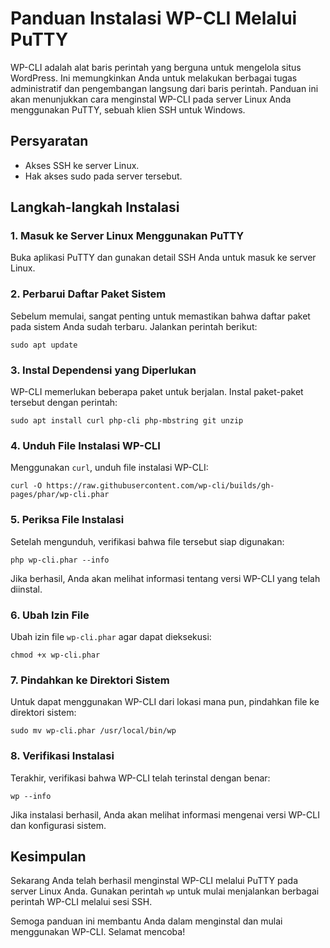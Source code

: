 # Panduan Instalasi WP-CLI Melalui PuTTY

WP-CLI adalah alat baris perintah yang berguna untuk mengelola situs WordPress. Ini memungkinkan Anda untuk melakukan berbagai tugas administratif dan pengembangan langsung dari baris perintah. Panduan ini akan menunjukkan cara menginstal WP-CLI pada server Linux Anda menggunakan PuTTY, sebuah klien SSH untuk Windows.

## Persyaratan

- Akses SSH ke server Linux.
- Hak akses sudo pada server tersebut.

## Langkah-langkah Instalasi

### 1. Masuk ke Server Linux Menggunakan PuTTY

Buka aplikasi PuTTY dan gunakan detail SSH Anda untuk masuk ke server Linux.

### 2. Perbarui Daftar Paket Sistem

Sebelum memulai, sangat penting untuk memastikan bahwa daftar paket pada sistem Anda sudah terbaru. Jalankan perintah berikut:

```
sudo apt update
```

### 3. Instal Dependensi yang Diperlukan

WP-CLI memerlukan beberapa paket untuk berjalan. Instal paket-paket tersebut dengan perintah:

```
sudo apt install curl php-cli php-mbstring git unzip
```

### 4. Unduh File Instalasi WP-CLI

Menggunakan `curl`, unduh file instalasi WP-CLI:

```
curl -O https://raw.githubusercontent.com/wp-cli/builds/gh-pages/phar/wp-cli.phar
```

### 5. Periksa File Instalasi

Setelah mengunduh, verifikasi bahwa file tersebut siap digunakan:

```
php wp-cli.phar --info
```

Jika berhasil, Anda akan melihat informasi tentang versi WP-CLI yang telah diinstal.

### 6. Ubah Izin File

Ubah izin file `wp-cli.phar` agar dapat dieksekusi:

```
chmod +x wp-cli.phar
```

### 7. Pindahkan ke Direktori Sistem

Untuk dapat menggunakan WP-CLI dari lokasi mana pun, pindahkan file ke direktori sistem:

```
sudo mv wp-cli.phar /usr/local/bin/wp
```

### 8. Verifikasi Instalasi

Terakhir, verifikasi bahwa WP-CLI telah terinstal dengan benar:

```
wp --info
```

Jika instalasi berhasil, Anda akan melihat informasi mengenai versi WP-CLI dan konfigurasi sistem.

## Kesimpulan

Sekarang Anda telah berhasil menginstal WP-CLI melalui PuTTY pada server Linux Anda. Gunakan perintah `wp` untuk mulai menjalankan berbagai perintah WP-CLI melalui sesi SSH.

Semoga panduan ini membantu Anda dalam menginstal dan mulai menggunakan WP-CLI. Selamat mencoba!
